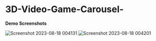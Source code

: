 # 3D-Video-Game-Carousel-

**Demo Screenshots**

![Screenshot 2023-08-18 004131](https://github.com/GovindGoku/3D-Video-Game-Carousel-/assets/117507364/4598ed53-cb13-4bb6-a29c-ac7bc46d9af4)
![Screenshot 2023-08-18 004201](https://github.com/GovindGoku/3D-Video-Game-Carousel-/assets/117507364/ec098415-f284-4de9-8962-71d20fa2f779)

